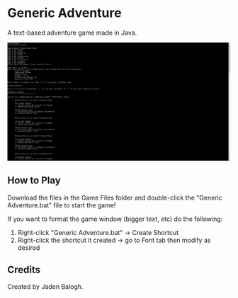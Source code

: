 # Generic Adventure
A text-based adventure game made in Java.

![Screenshot 1](/Gameplay.png?raw=true "Gameplay")

## How to Play
Download the files in the Game Files folder and double-click the "Generic Adventure.bat" file to start the game!

If you want to format the game window (bigger text, etc) do the following:
1. Right-click "Generic Adventure.bat" -> Create Shortcut
2. Right-click the shortcut it created -> go to Font tab then modify as desired

## Credits

Created by Jaden Balogh.
